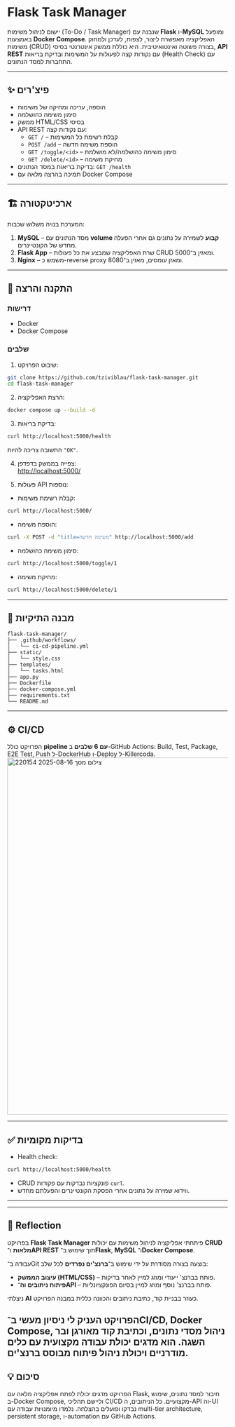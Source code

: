 # Flask Task Manager

יישום לניהול משימות (To-Do / Task Manager) שנבנה עם **Flask** ו-**MySQL** ומופעל באמצעות **Docker Compose**. האפליקציה מאפשרת ליצור, לצפות, לעדכן ולמחוק משימות (CRUD) בצורה פשוטה ואינטואיטיבית. היא כוללת ממשק אינטרנטי בסיסי, **API REST** עם נקודות קצה לפעולות על המשימות ובדיקת בריאות (Health Check) עם התחברות למסד הנתונים. 

---

## ✨ פיצ'רים
- הוספה, עריכה ומחיקה של משימות
- סימון משימה כהושלמה
- ממשק HTML/CSS בסיסי
- API REST עם נקודות קצה:
  - `GET /` – קבלת רשימת כל המשימות
  - `POST /add` – הוספת משימה חדשה
  - `GET /toggle/<id>` – סימון משימה כהושלמה/לא מושלמת
  - `GET /delete/<id>` – מחיקת משימה
- בדיקת בריאות במסד הנתונים: `GET /health`
- תמיכה בהרצה מלאה עם Docker Compose

---

## 🏗️ ארכיטקטורה
המערכת בנויה משלוש שכבות:  
1. **MySQL** – מסד הנתונים עם **volume קבוע** לשמירה על נתונים גם אחרי הפעלה מחדש של הקונטיינרים.  
2. **Flask App** – שרת האפליקציה שמבצע את כל פעולות CRUD ומאזין ב־5000.  
3. **Nginx** – משמש כ-reverse proxy ומאזן עומסים, מאזין ב־8080.

---

## 🚀 התקנה והרצה
### דרישות
- Docker
- Docker Compose

### שלבים
1. שיבוט הפרויקט:
```bash
git clone https://github.com/tziviblau/flask-task-manager.git
cd flask-task-manager
```

2. הרצת האפליקציה:
```bash
docker compose up --build -d
```

3. בדיקת בריאות:
```bash
curl http://localhost:5000/health
```
התשובה צריכה להיות `"OK"`.

4. צפייה בממשק בדפדפן:  
[http://localhost:5000/](http://localhost:5000/)

5. פעולות API נוספות:
- קבלת רשימת משימות:
```bash
curl http://localhost:5000/
```
- הוספת משימה:
```bash
curl -X POST -d "title=משימה חדשה" http://localhost:5000/add
```
- סימון משימה כהושלמה:
```bash
curl http://localhost:5000/toggle/1
```
- מחיקת משימה:
```bash
curl http://localhost:5000/delete/1
```

---

## 📁 מבנה התיקיות
```
flask-task-manager/
├── .github/workflows/
│   └── ci-cd-pipeline.yml
├── static/
│   └── style.css
├── templates/
│   └── tasks.html
├── app.py
├── Dockerfile
├── docker-compose.yml
├── requirements.txt
└── README.md
```

---

## ⚙️ CI/CD
הפרויקט כולל **pipeline עם 6 שלבים** ב-GitHub Actions: Build, Test, Package, E2E Test, Push ל-DockerHub ו-Deploy ל-Killercoda.
<img width="1919" height="815" alt="צילום מסך 2025-08-16 220154" src="https://github.com/user-attachments/assets/c7e9433d-298b-436a-a87c-e94e4314e93d" />


---

## ✅ בדיקות מקומיות
- Health check:  
```bash
curl http://localhost:5000/health
```
- CRUD פונקציות נבדקות עם פקודות `curl`.  
- ווידוא שמירה על נתונים אחרי הפסקת הקונטיינרים והפעלתם מחדש.

---
---
## 📝 Reflection

בפרויקט **Flask Task Manager** פיתחתי אפליקציה לניהול משימות עם יכולות **CRUD מלאות** ו־**API REST** תוך שימוש ב־**Flask**, **MySQL** ו־**Docker Compose**.  

עבודה ב־Git בוצעה בצורה מסודרת על ידי שימוש ב־**ברנצ'ים נפרדים** לכל שלב:
- **עיצוב הממשק (HTML/CSS)** – פותח בברנצ' ייעודי ומוזג למיין לאחר בדיקות.
- **פיתוח ניתובים וה־API** – פותח בברנצ' נוסף ומוזג למיין בסיום הפונקציונליות.

ניצלתי **AI** כעוזר בבניית קוד, כתיבת ניתובים והכוונה כללית במבנה הפרויקט.  

הפרויקט העניק לי ניסיון מעשי ב־**CI/CD**, **Docker Compose**, ניהול מסדי נתונים, וכתיבת קוד מאורגן ובר השגה. הוא מדגים **יכולת עבודה מקצועית עם כלים מודרניים** ויכולת **ניהול פיתוח מבוסס ברנצ'ים**.
---

## 💡 סיכום
הפרויקט מדגים יכולת לפתח אפליקציה מלאה עם Flask, חיבור למסד נתונים, שימוש ב-Docker Compose, וליישם תהליכי CI/CD מקצועיים. כל הניתובים, ה-API וה-UI נבדקו ופועלים בהצלחה. נלמדו מיומנויות עבודה עם multi-tier architecture, persistent storage, ו-automation עם GitHub Actions.
